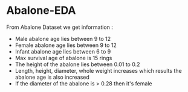# Abalone-EDA
From Abalone Dataset we get information :

* Male abalone age lies between 9 to 12 
* Female abalone age lies between 9 to 12 
* Infant abalone age lies between 6 to 9 
* Max survival age of abalone is 15 rings 
* The height of the abalone lies between 0.01 to 0.2
* Length, height, diameter, whole weight increases which results the abalone age is also increased
* If the diameter of the abalone is > 0.28 then it's female
